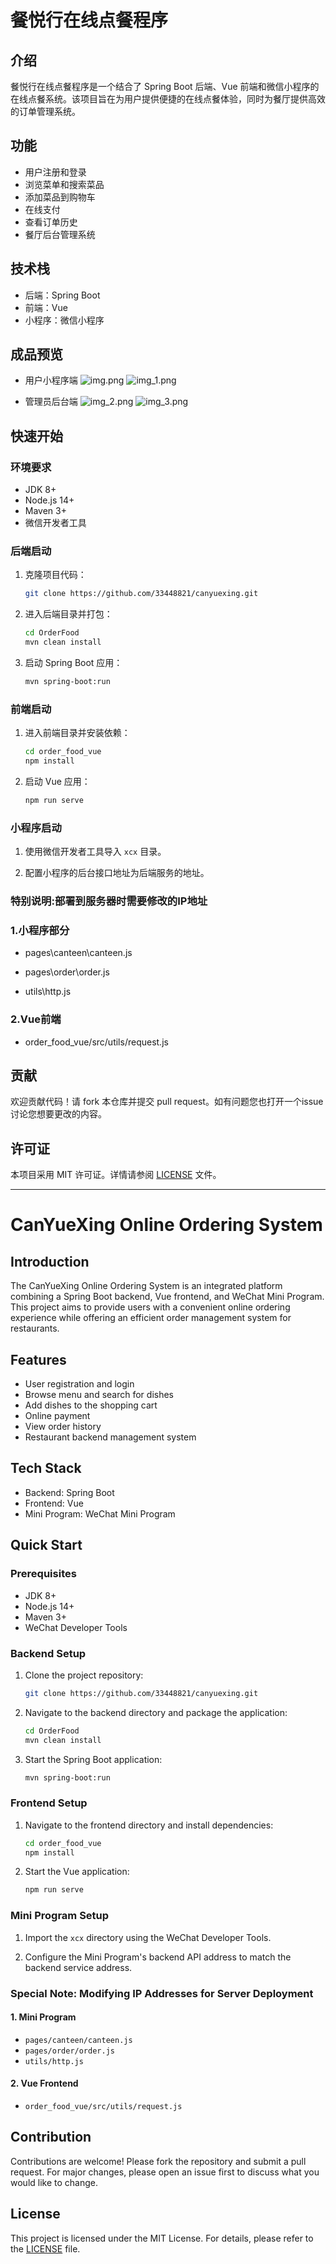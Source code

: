 # 餐悦行在线点餐程序

## 介绍

餐悦行在线点餐程序是一个结合了 Spring Boot 后端、Vue 前端和微信小程序的在线点餐系统。该项目旨在为用户提供便捷的在线点餐体验，同时为餐厅提供高效的订单管理系统。

## 功能

- 用户注册和登录
- 浏览菜单和搜索菜品
- 添加菜品到购物车
- 在线支付
- 查看订单历史
- 餐厅后台管理系统

## 技术栈

- 后端：Spring Boot
- 前端：Vue
- 小程序：微信小程序

## 成品预览
- 用户小程序端
![img.png](img.png) ![img_1.png](img_1.png)

- 管理员后台端
![img_2.png](img_2.png) ![img_3.png](img_3.png)
## 快速开始

### 环境要求

- JDK 8+
- Node.js 14+
- Maven 3+
- 微信开发者工具

### 后端启动

1. 克隆项目代码：

    ```bash
    git clone https://github.com/33448821/canyuexing.git
    ```

2. 进入后端目录并打包：

    ```bash
    cd OrderFood
    mvn clean install
    ```

3. 启动 Spring Boot 应用：

    ```bash
    mvn spring-boot:run
    ```

### 前端启动

1. 进入前端目录并安装依赖：

    ```bash
    cd order_food_vue
    npm install
    ```

2. 启动 Vue 应用：

    ```bash
    npm run serve
    ```

### 小程序启动

1. 使用微信开发者工具导入 `xcx` 目录。

2. 配置小程序的后台接口地址为后端服务的地址。

### 特别说明:部署到服务器时需要修改的IP地址

### 1.小程序部分

- pages\canteen\canteen.js

- pages\order\order.js

- utils\http.js



### 2.Vue前端

- order_food_vue/src/utils/request.js

## 贡献

欢迎贡献代码！请 fork 本仓库并提交 pull request。如有问题您也打开一个issue讨论您想要更改的内容。

## 许可证

本项目采用 MIT 许可证。详情请参阅 [LICENSE](LICENSE) 文件。

---

# CanYueXing Online Ordering System

## Introduction

The CanYueXing Online Ordering System is an integrated platform combining a Spring Boot backend, Vue frontend, and WeChat Mini Program. This project aims to provide users with a convenient online ordering experience while offering an efficient order management system for restaurants.

## Features

- User registration and login
- Browse menu and search for dishes
- Add dishes to the shopping cart
- Online payment
- View order history
- Restaurant backend management system

## Tech Stack

- Backend: Spring Boot
- Frontend: Vue
- Mini Program: WeChat Mini Program

## Quick Start

### Prerequisites

- JDK 8+
- Node.js 14+
- Maven 3+
- WeChat Developer Tools

### Backend Setup

1. Clone the project repository:

    ```bash
    git clone https://github.com/33448821/canyuexing.git
    ```

2. Navigate to the backend directory and package the application:

    ```bash
    cd OrderFood
    mvn clean install
    ```

3. Start the Spring Boot application:

    ```bash
    mvn spring-boot:run
    ```

### Frontend Setup

1. Navigate to the frontend directory and install dependencies:

    ```bash
    cd order_food_vue
    npm install
    ```

2. Start the Vue application:

    ```bash
    npm run serve
    ```

### Mini Program Setup

1. Import the `xcx` directory using the WeChat Developer Tools.

2. Configure the Mini Program's backend API address to match the backend service address.

### Special Note: Modifying IP Addresses for Server Deployment

#### 1. Mini Program

- `pages/canteen/canteen.js`
- `pages/order/order.js`
- `utils/http.js`

#### 2. Vue Frontend

- `order_food_vue/src/utils/request.js`

## Contribution

Contributions are welcome! Please fork the repository and submit a pull request. For major changes, please open an issue first to discuss what you would like to change.

## License

This project is licensed under the MIT License. For details, please refer to the [LICENSE](LICENSE) file.
